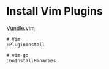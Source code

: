 Install Vim Plugins
===

[Vundle.vim](https://github.com/gmarik/Vundle.vim)

```vim
# Vim
:PluginInstall

# vim-go
:GoInstallBinaries
```

